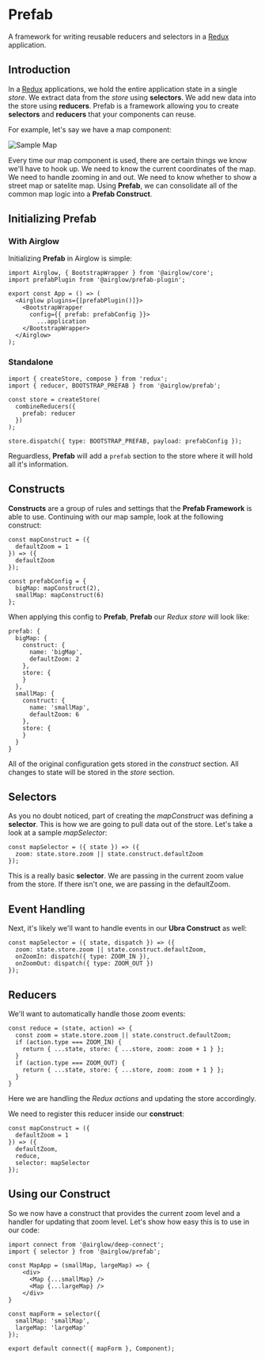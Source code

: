 # Prefab

A framework for writing reusable reducers and selectors in a [Redux](redux.js.org) application.

## Introduction

In a [Redux](redux.js.org) applications, we hold the entire application state in a single _store_. We extract data from the _store_ using __selectors__. We add new data into the store using __reducers__. Prefab is a framework allowing you to create __selectors__ and __reducers__ that your components can reuse.

For example, let's say we have a map component:

![Sample Map](https://git.corp.adobe.com/dms-mobile/dipper/blob/master/docs/assets/sample.map.png?raw=true)

Every time our map component is used, there are certain things we know we'll have to hook up. We need to know the current coordinates of the map. We need to handle zooming in and out. We need to know whether to show a street map or satelite map. Using __Prefab__, we can consolidate all of the common map logic into a __Prefab Construct__.

## Initializing Prefab

### With Airglow

Initializing __Prefab__ in Airglow is simple:

```
import Airglow, { BootstrapWrapper } from '@airglow/core';
import prefabPlugin from '@airglow/prefab-plugin';

export const App = () => (
  <Airglow plugins={[prefabPlugin()]}>
    <BootstrapWrapper
      config={{ prefab: prefabConfig }}>
        ...application
    </BootstrapWrapper>
  </Airglow>
);
```

### Standalone

```
import { createStore, compose } from 'redux';
import { reducer, BOOTSTRAP_PREFAB } from '@airglow/prefab';

const store = createStore(
  combineReducers({
    prefab: reducer
  })
);

store.dispatch({ type: BOOTSTRAP_PREFAB, payload: prefabConfig });
```

Reguardless, __Prefab__ will add a `prefab` section to the store where it will hold all it's information.


## Constructs

__Constructs__ are a group of rules and settings that the __Prefab Framework__ is able to use. Continuing with our map sample, look at the following construct:

```
const mapConstruct = ({
  defaultZoom = 1
}) => ({
  defaultZoom
});

const prefabConfig = {
  bigMap: mapConstruct(2),
  smallMap: mapConstruct(6)
};
```

When applying this config to __Prefab__, __Prefab__ our _Redux store_ will look like:

```
prefab: {
  bigMap: {
    construct: {
      name: 'bigMap',
      defaultZoom: 2
    },
    store: {
    }
  },
  smallMap: {
    construct: {
      name: 'smallMap',
      defaultZoom: 6
    },
    store: {
    }
  }
}
```

All of the original configuration gets stored in the _construct_ section. All changes to state will be stored in the _store_ section.

## Selectors

As you no doubt noticed, part of creating the _mapConstruct_ was defining a __selector__. This is how we are going to pull data out of the store. Let's take a look at a sample _mapSelector_:

```
const mapSelector = ({ state }) => ({
  zoom: state.store.zoom || state.construct.defaultZoom
});
```

This is a really basic __selector__. We are passing in the current zoom value from the store. If there isn't one, we are passing in the defaultZoom.

## Event Handling

Next, it's likely we'll want to handle events in our __Ubra Construct__ as well:

```
const mapSelector = ({ state, dispatch }) => ({
  zoom: state.store.zoom || state.construct.defaultZoom,
  onZoomIn: dispatch({ type: ZOOM_IN }),
  onZoomOut: dispatch({ type: ZOOM_OUT })
});
```

## Reducers

We'll want to automatically handle those _zoom_ events:

```
const reduce = (state, action) => {
  const zoom = state.store.zoom || state.construct.defaultZoom;
  if (action.type === ZOOM_IN) {
    return { ...state, store: { ...store, zoom: zoom + 1 } };
  }
  if (action.type === ZOOM_OUT) {
    return { ...state, store: { ...store, zoom: zoom + 1 } };
  }
}
```

Here we are handling the _Redux actions_ and updating the store accordingly.

We need to register this reducer inside our __construct__:

```
const mapConstruct = ({
  defaultZoom = 1
}) => ({
  defaultZoom,
  reduce,
  selector: mapSelector
});
```

## Using our Construct

So we now have a construct that provides the current zoom level and a handler for updating that zoom level. Let's show how easy this is to use in our code:

```
import connect from '@airglow/deep-connect';
import { selector } from '@airglow/prefab';

const MapApp = (smallMap, largeMap) => {
	<div>
      <Map {...smallMap} />
      <Map {...largeMap} />
	</div>
}

const mapForm = selector({
  smallMap: 'smallMap',
  largeMap: 'largeMap'
});

export default connect({ mapForm }, Component);
```
